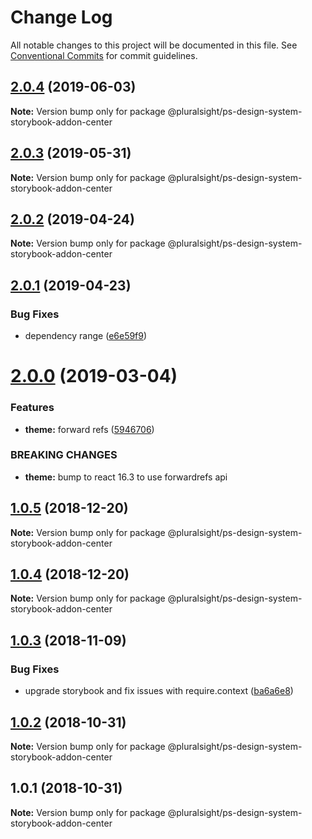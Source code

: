 # Change Log

All notable changes to this project will be documented in this file.
See [Conventional Commits](https://conventionalcommits.org) for commit guidelines.

## [2.0.4](https://github.com/pluralsight/design-system/compare/@pluralsight/ps-design-system-storybook-addon-center@2.0.3...@pluralsight/ps-design-system-storybook-addon-center@2.0.4) (2019-06-03)

**Note:** Version bump only for package @pluralsight/ps-design-system-storybook-addon-center





## [2.0.3](https://github.com/pluralsight/design-system/compare/@pluralsight/ps-design-system-storybook-addon-center@2.0.2...@pluralsight/ps-design-system-storybook-addon-center@2.0.3) (2019-05-31)

**Note:** Version bump only for package @pluralsight/ps-design-system-storybook-addon-center





## [2.0.2](https://github.com/pluralsight/design-system/compare/@pluralsight/ps-design-system-storybook-addon-center@2.0.1...@pluralsight/ps-design-system-storybook-addon-center@2.0.2) (2019-04-24)

**Note:** Version bump only for package @pluralsight/ps-design-system-storybook-addon-center





## [2.0.1](https://github.com/pluralsight/design-system/compare/@pluralsight/ps-design-system-storybook-addon-center@2.0.0...@pluralsight/ps-design-system-storybook-addon-center@2.0.1) (2019-04-23)


### Bug Fixes

* dependency range ([e6e59f9](https://github.com/pluralsight/design-system/commit/e6e59f9))





# [2.0.0](https://github.com/pluralsight/design-system/compare/@pluralsight/ps-design-system-storybook-addon-center@1.0.5...@pluralsight/ps-design-system-storybook-addon-center@2.0.0) (2019-03-04)


### Features

* **theme:** forward refs ([5946706](https://github.com/pluralsight/design-system/commit/5946706))


### BREAKING CHANGES

* **theme:** bump to react 16.3 to use forwardrefs api





## [1.0.5](https://github.com/pluralsight/design-system/compare/@pluralsight/ps-design-system-storybook-addon-center@1.0.3...@pluralsight/ps-design-system-storybook-addon-center@1.0.5) (2018-12-20)

**Note:** Version bump only for package @pluralsight/ps-design-system-storybook-addon-center





## [1.0.4](https://github.com/pluralsight/design-system/compare/@pluralsight/ps-design-system-storybook-addon-center@1.0.3...@pluralsight/ps-design-system-storybook-addon-center@1.0.4) (2018-12-20)

**Note:** Version bump only for package @pluralsight/ps-design-system-storybook-addon-center





## [1.0.3](https://github.com/pluralsight/design-system/compare/@pluralsight/ps-design-system-storybook-addon-center@1.0.2...@pluralsight/ps-design-system-storybook-addon-center@1.0.3) (2018-11-09)


### Bug Fixes

* upgrade storybook and fix issues with require.context ([ba6a6e8](https://github.com/pluralsight/design-system/commit/ba6a6e8))





## [1.0.2](https://github.com/pluralsight/design-system/compare/@pluralsight/ps-design-system-storybook-addon-center@1.0.1...@pluralsight/ps-design-system-storybook-addon-center@1.0.2) (2018-10-31)

**Note:** Version bump only for package @pluralsight/ps-design-system-storybook-addon-center





<a name="1.0.1"></a>
## 1.0.1 (2018-10-31)




**Note:** Version bump only for package @pluralsight/ps-design-system-storybook-addon-center

